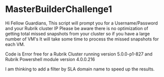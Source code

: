 # MasterBuilderChallenge1
Hi Fellow Guardians,
This script will prompt you for a Username/Password and your Rubrik cluster IP
Please be aware there is no optimization of getting total missed snapshots from your cluster so if you have a large number of VM's
It will take some time to process the missed snapshots for each VM.

Code is Error free for a Rubrik Cluster running version 5.0.0-p1-827 and Rubrik Powershell module version 4.0.0.216

I am thinking to add a filter by SLA domain name to speed up the results.
